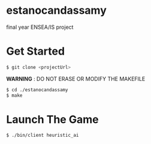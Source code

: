 # estanocandassamy
final year  ENSEA/IS project
# Get Started
```sh 
$ git clone <projectUrl>
```

**WARNING** : DO NOT ERASE OR MODIFY THE MAKEFILE

```sh
$ cd ./estanocandassamy
$ make
```

# Launch The Game
```sh
$ ./bin/client heuristic_ai
```
